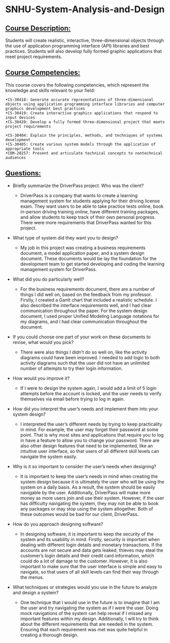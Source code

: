 # SNHU-System-Analysis-and-Design

## <ins>**Course Description:**<ins>

Students will create realistic, interactive, three-dimensional objects through the use of application programming interface (API) libraries and best practices. Students will also develop fully formed graphic applications that meet project requirements.

## <ins>**Course Competencies:**<ins>

This course covers the following competencies, which represent the knowledge and skills relevant to your field:

    •CS-30418: Generate accurate representations of three-dimensional objects using application programming interface libraries and computer graphics development best practices
    •CS-30419: Create interactive graphics applications that respond to input devices
    •CS-30420: Develop a fully formed three-dimensional project that meets project requirements

    •CS-30404: Explain the principles, methods, and techniques of systems development
    •CS-30405: Create various system models through the application of appropriate tools
    •COM-20257: Present and articulate technical concepts to nontechnical audiences


## <ins>**Questions:**<ins>
- Briefly summarize the DriverPass project. Who was the client?
    -	DriverPass is a company that wants to create a learning management system for students applying for their driving license exam. They want users to be able to take practice tests online, book in-person driving training online, have different training packages, and allow students to keep track of their own personal progress. There were more requirements that DriverPass wanted for this project.
      
- What type of system did they want you to design?
    - My job in this project was creating a business requirements document, a model application paper, and a system design document. These documents would be lay the foundation for the development team to get started developing and coding the learning management system for DriverPass.

- What did you do particularly well?
    - For the business requirements document, there are a number of things I did well on, based on the feedback from my professor. Firstly, I created a Gantt chart that included a realistic schedule. I also described the interface requirements well, and I had clear communication throughout the paper. For the system design document, I used proper Unified Modeling Language notations for my diagrams, and I had clear communication throughout the document.

- If you could choose one part of your work on these documents to revise, what would you pick?
    - There were also things I didn’t do so well on, like the activity diagrams could have been improved. I needed to add logic to both activity diagrams such that the user did not have an unlimited number of attempts to try their login information.

- How would you improve it?
    - If I were to design the system again, I would add a limit of 5 login attempts before the account is locked, and the user needs to verify themselves via email before trying to log in again.

- How did you interpret the user’s needs and implement them into your system design?
    - I interpreted the user’s different needs by trying to keep practicality in mind. For example, the user may forget their password at some point. That is why most sites and applications that require you to log in have a feature to allow you to change your password. There are also other design features that need to be implemented, like an intuitive user interface, so that users of all different skill levels can navigate the system easily.

- Why is it so important to consider the user’s needs when designing?
    - It is important to keep the user’s needs in mind when creating the system design because it is ultimately the user who will be using the system on a daily basis. As a result, the system should be easily navigable by the user. Additionally, DriverPass will make more money as more users join and use their system. However, if the user has difficulty navigating the system, they may not be able to book any packages or may stop using the system altogether. Both of these outcomes would be bad for our client, DriverPass.

- How do you approach designing software? 
    - In designing software, it is important to keep the security of the system and its usability in mind. Firstly, security is important when dealing with different login details and monetary transactions. If the accounts are not secure and data gets leaked, thieves may steal the customer’s login details and their credit card information, which could do a lot of damage to the customer. However, it is also important to make sure that the user interface is simple and easy to navigate, so that users of all skill levels can find their way through the menus.

- What techniques or strategies would you use in the future to analyze and design a system?
    - One technique that I would use in the future is to imagine that I am the user and try navigating the system as if I were the user. Doing mock navigations of the system can help reveal if I missed any important features within my design. Additionally, I will try to think about the different requirements that are needed in the system. Ensuring that each requirement was met was quite helpful in creating a thorough design.



